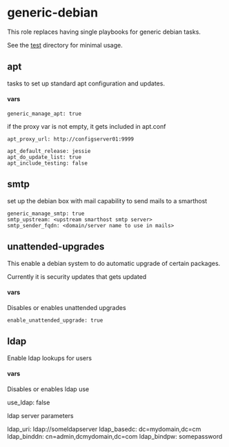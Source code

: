 generic-debian
=================

This role replaces having single playbooks for generic debian tasks.

See the [test](tests/) directory for minimal usage.

apt
---------

tasks to set up standard apt configuration and updates.

#### vars
```
generic_manage_apt: true
```

if the proxy var is not empty, it gets included in apt.conf

```
apt_proxy_url: http://configserver01:9999

apt_default_release: jessie
apt_do_update_list: true
apt_include_testing: false
```

smtp
--------------------

set up the debian box with mail capability to send mails to a smarthost

```
generic_manage_smtp: true
smtp_upstream: <upstream smarthost smtp server>
smtp_sender_fqdn: <domain/server name to use in mails>
```

unattended-upgrades
----------------------

This enable a debian system to do automatic upgrade of certain packages.

Currently it is security updates that gets updated

#### vars

Disables or enables unattended upgrades

    enable_unattended_upgrade: true

ldap
-----------

Enable ldap lookups for users

#### vars

Disables or enables ldap use

  use_ldap: false

ldap server parameters

  ldap_uri: ldap://someldapserver
  ldap_basedc: dc=mydomain,dc=cm
  ldap_binddn:  cn=admin,dcmydomain,dc=com
  ldap_bindpw: somepassword
